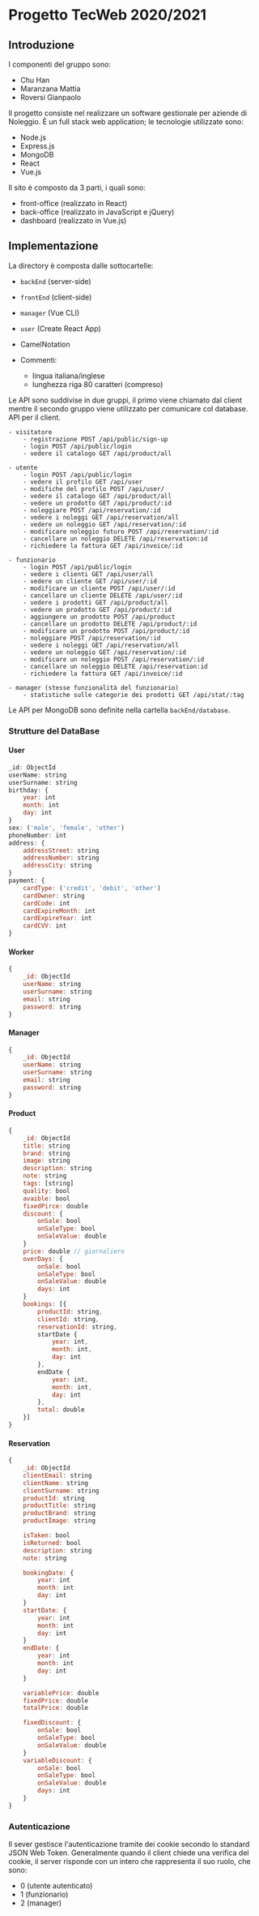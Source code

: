 # Progetto TecWeb 2020/2021
## Introduzione
I componenti del gruppo sono:
- Chu Han
- Maranzana Mattia
- Roversi Gianpaolo

Il progetto consiste nel realizzare un software gestionale per aziende di Noleggio.
È un full stack web application; le tecnologie utilizzate sono:
- Node.js
- Express.js
- MongoDB
- React
- Vue.js

Il sito è composto da 3 parti, i quali sono:
- front-office (realizzato in React)
- back-office (realizzato in JavaScript e jQuery)
- dashboard (realizzato in Vue.js)

## Implementazione
La directory è composta dalle sottocartelle:
- `backEnd` (server-side)
- `frontEnd` (client-side)
- `manager` (Vue CLI)
- `user` (Create React App)

- CamelNotation
- Commenti:
	- lingua italiana/inglese
	- lunghezza riga 80 caratteri (compreso)

Le API sono suddivise in due gruppi, il primo viene chiamato dal client mentre il secondo gruppo viene utilizzato per comunicare col database.  
API per il client.
```
- visitatore
	- registrazione POST /api/public/sign-up
	- login POST /api/public/login
	- vedere il catalogo GET /api/product/all

- utente
	- login POST /api/public/login
	- vedere il profilo GET /api/user
	- modifiche del profilo POST /api/user/
	- vedere il catalogo GET /api/product/all
	- vedere un prodotto GET /api/product/:id
	- noleggiare POST /api/reservation/:id
	- vedere i noleggi GET /api/reservation/all
	- vedere un noleggio GET /api/reservation/:id
	- modificare noleggio futuro POST /api/reservation/:id
	- cancellare un noleggio DELETE /api/reservation:id
	- richiedere la fattura GET /api/invoice/:id

- funzionario
	- login POST /api/public/login
	- vedere i clienti GET /api/user/all
	- vedere un cliente GET /api/user/:id
	- modificare un cliente POST /api/user/:id
	- cancellare un cliente DELETE /api/user/:id
	- vedere i prodotti GET /api/product/all
	- vedere un prodotto GET /api/product/:id
	- aggiungere un prodotto POST /api/product
	- cancellare un prodotto DELETE /api/product/:id
	- modificare un prodotto POST /api/product/:id
	- noleggiare POST /api/reservation/:id
	- vedere i noleggi GET /api/reservation/all
	- vedere un noleggio GET /api/reservation/:id
	- modificare un noleggio POST /api/reservation/:id
	- cancellare un noleggio DELETE /api/reservation:id
	- richiedere la fattura GET /api/invoice/:id

- manager (stesse funzionalità del funzionario)
	- statistiche sulle categorie dei prodotti GET /api/stat/:tag
```
Le API per MongoDB sono definite nella cartella `backEnd/database`.

### Strutture del DataBase
#### User
```js
_id: ObjectId
userName: string
userSurname: string
birthday: {
    year: int
    month: int
    day: int
}
sex: ('male', 'female', 'other')
phoneNumber: int
address: {
    addressStreet: string
    addressNumber: string
    addressCity: string
}
payment: {
    cardType: ('credit', 'debit', 'other')
    cardOwner: string
    cardCode: int
    cardExpireMonth: int
    cardExpireYear: int
    cardCVV: int
}
```
#### Worker
```js
{
    _id: ObjectId
    userName: string
    userSurname: string
    email: string
    password: string
}
```
#### Manager
```js
{
    _id: ObjectId
    userName: string
    userSurname: string
    email: string
    password: string
}

```
#### Product
```js
{
    _id: ObjectId
    title: string
    brand: string
    image: string
    description: string
    note: string
    tags: [string]
    quality: bool
    avaible: bool
    fixedPirce: double
    discount: {
        onSale: bool
        onSaleType: bool
        onSaleValue: double
    }
    price: double // giornaliero
    overDays: {
        onSale: bool
        onSaleType: bool
        onSaleValue: double
        days: int
    }
    bookings: [{
        productId: string,
        clientId: string,
        reservationId: string,
        startDate {
            year: int,
            month: int,
            day: int
        },
        endDate {
            year: int,
            month: int,
            day: int
        },
        total: double
    }]
}

```
#### Reservation
```js
{
    _id: ObjectId
    clientEmail: string
    clientName: string
    clientSurname: string
    productId: string
    productTitle: string
    productBrand: string
    productImage: string

    isTaken: bool
    isReturned: bool
    description: string
    note: string

    bookingDate: {
        year: int
        month: int
        day: int
    }
    startDate: {
        year: int
        month: int
        day: int
    }
    endDate: {
        year: int
        month: int
        day: int
    }

    variablePrice: double
    fixedPrice: double
    totalPrice: double

    fixedDiscount: {
        onSale: bool
        onSaleType: bool
        onSaleValue: double
    }
    variableDiscount: {
        onSale: bool
        onSaleType: bool
        onSaleValue: double
        days: int
    }
}
```

### Autenticazione
Il sever gestisce l'autenticazione tramite dei cookie secondo lo standard JSON Web Token.
Generalmente quando il client chiede una verifica del cookie, il server risponde con un intero che rappresenta il suo ruolo, che sono:
- 0 (utente autenticato)
- 1 (funzionario)
- 2 (manager)